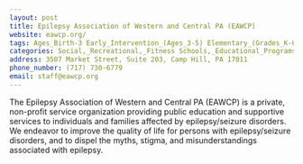 ```yaml
---
layout: post
title: Epilepsy Association of Western and Central PA (EAWCP)
website: eawcp.org/
tags: Ages_Birth-3 Early_Intervention_(Ages_3-5) Elementary_(Grades_K-6) Secondary_(Grades_7-12) Post_Secondary_(High_School_and_Beyond)
categories: Social,_Recreational,_Fitness Schools,_Educational_Programs,_Advocacy Camps
address: 3507 Market Street, Suite 203, Camp Hill, PA 17011
phone_number: (717) 730-6779
email: staff@eawcp.org
---
```

The Epilepsy Association of Western and Central PA (EAWCP) is a private, non-profit service organization providing public education and supportive services to individuals and families affected by epilepsy/seizure disorders. We endeavor to improve the quality of life for persons with epilepsy/seizure disorders, and to dispel the myths, stigma, and misunderstandings associated with epilepsy.